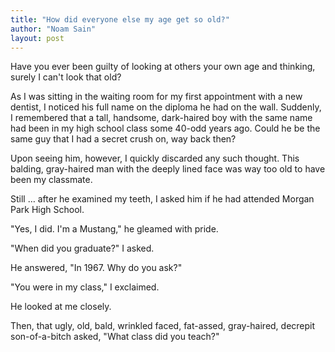 ```yaml
---
title: "How did everyone else my age get so old?"
author: "Noam Sain"
layout: post
---
```


Have you ever been guilty of looking at others your own age and thinking, surely I can't look that old?  
  
As I was sitting in the waiting room for my first appointment with a new dentist, I noticed his full name on the diploma he had on the wall. Suddenly, I remembered that a tall, handsome, dark-haired boy with the same name had been in my high school class some 40-odd years ago. Could he be the same guy that I had a secret crush on, way back then?

Upon seeing him, however, I quickly discarded any such thought. This balding, gray-haired man with the deeply lined face was way too old to have been my classmate.

Still … after he examined my teeth, I asked him if he had attended Morgan Park High School.

"Yes, I did. I'm a Mustang," he gleamed with pride.

"When did you graduate?" I asked.

He answered, "In 1967. Why do you ask?"

"You were in my class," I exclaimed.

He looked at me closely.

Then, that ugly, old, bald, wrinkled faced, fat-assed, gray-haired, decrepit son-of-a-bitch asked, "What class did you teach?"